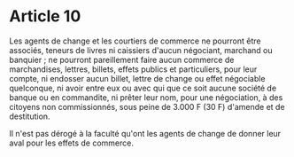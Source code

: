 # Article 10

Les agents de change et les courtiers de commerce ne pourront être associés, teneurs de livres ni caissiers d'aucun négociant, marchand ou banquier ; ne pourront pareillement faire aucun commerce de marchandises, lettres, billets, effets publics et particuliers, pour leur compte, ni endosser aucun billet, lettre de change ou effet négociable quelconque, ni avoir entre eux ou avec qui que ce soit aucune société de banque ou en commandite, ni prêter leur nom, pour une négociation, à des citoyens non commissionnés, sous peine de 3.000 F (30 F) d'amende et de destitution.

Il n'est pas dérogé à la faculté qu'ont les agents de change de donner leur aval pour les effets de commerce.
